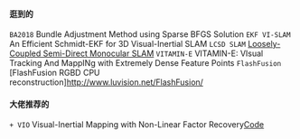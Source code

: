 #### 逛到的
`BA2018` Bundle Adjustment Method using Sparse BFGS Solution
`EKF VI-SLAM` An Efficient Schmidt-EKF for 3D Visual-Inertial SLAM
`LCSD SLAM` [Loosely-Coupled Semi-Direct Monocular SLAM](https://github.com/sunghoon031/LCSD_SLAM)
`VITAMIN-E` VITAMIN-E: VIsual Tracking And MappINg with Extremely Dense Feature Points
`FlashFusion` [FlashFusion RGBD CPU reconstruction]http://www.luvision.net/FlashFusion/
#### 大佬推荐的
`+ VIO` Visual-Inertial Mapping with Non-Linear Factor Recovery[Code](https://github.com/VladyslavUsenko/basalt-mirror)
